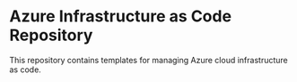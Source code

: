# Azure Infrastructure as Code Repository

This repository contains templates for managing Azure cloud infrastructure as code. 
